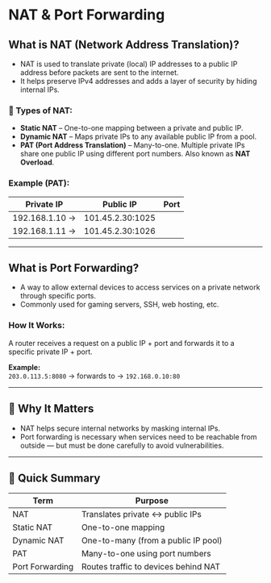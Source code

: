 #  NAT & Port Forwarding

##  What is NAT (Network Address Translation)?
- NAT is used to translate private (local) IP addresses to a public IP address before packets are sent to the internet.
- It helps preserve IPv4 addresses and adds a layer of security by hiding internal IPs.

### 🔸 Types of NAT:
- **Static NAT** – One-to-one mapping between a private and public IP.
- **Dynamic NAT** – Maps private IPs to any available public IP from a pool.
- **PAT (Port Address Translation)** – Many-to-one. Multiple private IPs share one public IP using different port numbers. Also known as **NAT Overload**.

### Example (PAT):
| Private IP     | Public IP    | Port |
|----------------|--------------|------|
| 192.168.1.10 → | 101.45.2.30:1025 |
| 192.168.1.11 → | 101.45.2.30:1026 |

---

##  What is Port Forwarding?
- A way to allow external devices to access services on a private network through specific ports.
- Commonly used for gaming servers, SSH, web hosting, etc.

###  How It Works:
A router receives a request on a public IP + port and forwards it to a specific private IP + port.

**Example:**  
`203.0.113.5:8080` → forwards to → `192.168.0.10:80`

---

## 🔐 Why It Matters
- NAT helps secure internal networks by masking internal IPs.
- Port forwarding is necessary when services need to be reachable from outside — but must be done carefully to avoid vulnerabilities.

---

## 🧠 Quick Summary
| Term             | Purpose                               |
|------------------|---------------------------------------|
| NAT              | Translates private ↔ public IPs       |
| Static NAT       | One-to-one mapping                    |
| Dynamic NAT      | One-to-many (from a public IP pool)   |
| PAT              | Many-to-one using port numbers        |
| Port Forwarding  | Routes traffic to devices behind NAT  |

